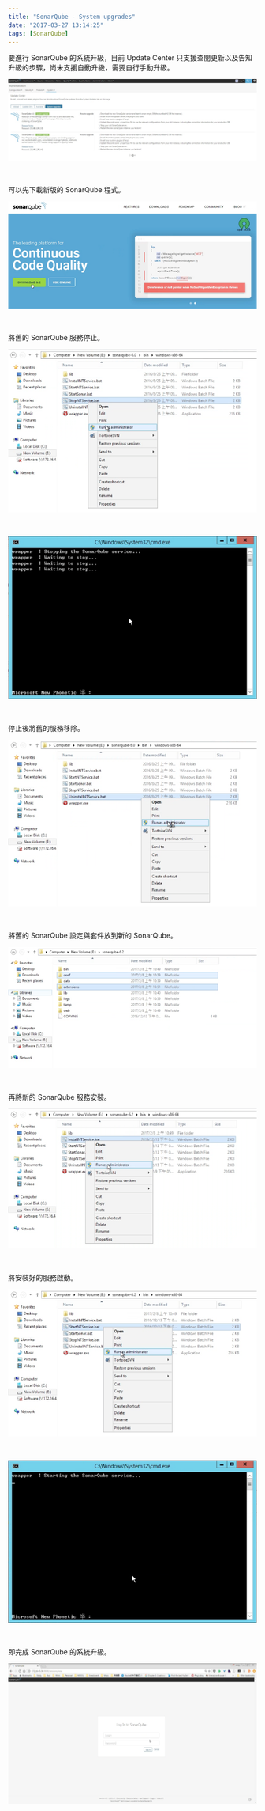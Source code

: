 ```yaml
---
title: "SonarQube - System upgrades"
date: "2017-03-27 13:14:25"
tags: [SonarQube]
---
```



要進行 SonarQube 的系統升級，目前 Update Center 只支援查閱更新以及告知升級的步驟，尚未支援自動升級，需要自行手動升級。  

<!-- More -->

![1.png](1.png)

<br/>


可以先下載新版的 SonarQube 程式。  

![2.png](2.png)

<br/>


將舊的 SonarQube 服務停止。  

![3.png](3.png)

<br/>


![4.png](4.png)

<br/>


停止後將舊的服務移除。  

![5.png](5.png)

<br/>


將舊的 SonarQube 設定與套件放到新的 SonarQube。  

![6.png](6.png)

<br/>


再將新的 SonarQube 服務安裝。  

![7.png](7.png)

<br/>


將安裝好的服務啟動。  

![8.png](8.png)

<br/>


![9.png](9.png)

<br/>


即完成 SonarQube 的系統升級。  

![10.png](10.png)

<br/>

